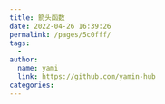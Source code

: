 ```yaml
---
title: 箭头函数
date: 2022-04-26 16:39:26
permalink: /pages/5c0fff/
tags:
  - 
author: 
  name: yami
  link: https://github.com/yamin-hub
categories: 
---
```

